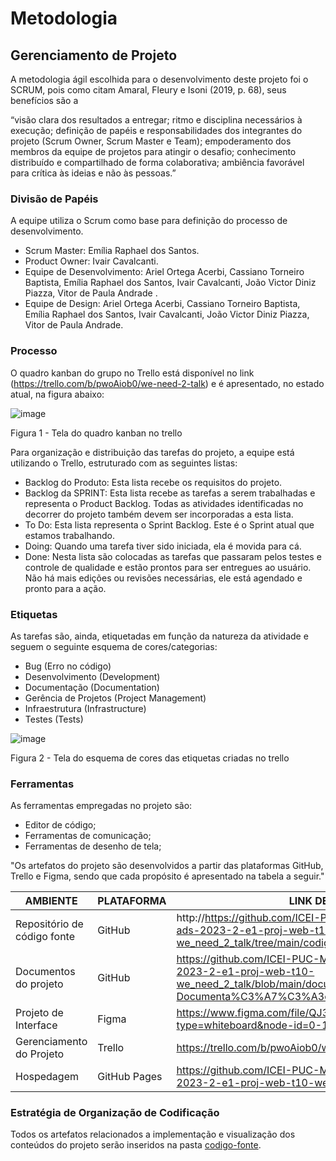 
# Metodologia


## Gerenciamento de Projeto
A metodologia ágil escolhida para o desenvolvimento deste projeto foi o SCRUM, pois como citam Amaral, Fleury e Isoni (2019, p. 68), seus benefícios são a

“visão clara dos resultados a entregar; ritmo e disciplina necessários à execução; definição de papéis e responsabilidades dos integrantes do projeto (Scrum Owner, Scrum Master e Team); empoderamento dos membros da equipe de projetos para atingir o desafio; conhecimento distribuído e compartilhado de forma colaborativa; ambiência favorável para crítica às ideias e não às pessoas.”

### Divisão de Papéis

A equipe utiliza o Scrum como base para definição do processo de desenvolvimento.

- Scrum Master: Emília Raphael dos Santos.
- Product Owner: Ivair Cavalcanti.
- Equipe de Desenvolvimento: Ariel Ortega Acerbi, Cassiano Torneiro Baptista, Emília Raphael dos Santos, Ivair Cavalcanti, João Victor Diniz Piazza, Vitor de Paula Andrade .
- Equipe de Design: Ariel Ortega Acerbi, Cassiano Torneiro Baptista, Emília Raphael dos Santos, Ivair Cavalcanti, João Victor Diniz Piazza, Vitor de Paula Andrade.

### Processo

O quadro kanban do grupo no Trello está disponível no link (https://trello.com/b/pwoAiob0/we-need-2-talk) e é apresentado, no estado atual, na figura abaixo:

![image](https://github.com/ICEI-PUC-Minas-PMV-ADS/pmv-ads-2023-2-e1-proj-web-t10-we_need_2_talk/assets/144388125/26e7a1c9-780a-446e-b758-8b806b5c17a5)

<figcaption>Figura 1 - Tela do quadro kanban no trello</figcaption>


Para organização e distribuição das tarefas do projeto, a equipe está utilizando o Trello, estruturado com as seguintes listas:

- Backlog do Produto: Esta lista recebe os requisitos do projeto.
- Backlog da SPRINT: Esta lista recebe as tarefas a serem trabalhadas e representa o Product Backlog. Todas as atividades identificadas no decorrer do projeto também devem ser incorporadas a esta lista.
- To Do: Esta lista representa o Sprint Backlog. Este é o Sprint atual que estamos trabalhando. 
- Doing: Quando uma tarefa tiver sido iniciada, ela é movida para cá. 
- Done: Nesta lista são colocadas as tarefas que passaram pelos testes e controle de qualidade e estão prontos para ser entregues ao usuário. Não há mais edições ou revisões necessárias, ele está agendado e pronto para a ação.

### Etiquetas
<p>As tarefas são, ainda, etiquetadas em função da natureza da atividade e seguem o seguinte esquema de cores/categorias:</p>

<ul>
  <li>Bug (Erro no código)</li>
  <li>Desenvolvimento (Development)</li>
  <li>Documentação (Documentation)</li>
  <li>Gerência de Projetos (Project Management)</li>
  <li>Infraestrutura (Infrastructure)</li>
  <li>Testes (Tests)</li>
</ul>

![image](https://github.com/ICEI-PUC-Minas-PMV-ADS/pmv-ads-2023-2-e1-proj-web-t10-we_need_2_talk/assets/144388125/cae60cf8-abc9-40ba-ad01-65e939b829ad)

<figcaption>Figura 2 - Tela do esquema de cores das etiquetas criadas no trello</figcaption>

### Ferramentas

As ferramentas empregadas no projeto são:

- Editor de código;
- Ferramentas de comunicação;
- Ferramentas de desenho de tela;

"Os artefatos do projeto são desenvolvidos a partir das plataformas GitHub, Trello e Figma, sendo que cada propósito é apresentado na tabela a seguir."

| AMBIENTE                            | PLATAFORMA                         | LINK DE ACESSO                         |
|-------------------------------------|------------------------------------|----------------------------------------|
| Repositório de código fonte         | GitHub                             | http://https://github.com/ICEI-PUC-Minas-PMV-ADS/pmv-ads-2023-2-e1-proj-web-t10-we_need_2_talk/tree/main/codigo-fonte     |
| Documentos do projeto               | GitHub                             | https://github.com/ICEI-PUC-Minas-PMV-ADS/pmv-ads-2023-2-e1-proj-web-t10-we_need_2_talk/blob/main/documentos/01-Documenta%C3%A7%C3%A3o%20de%20Contexto.md|
| Projeto de Interface                | Figma                              | [https://www.figma.com/file/QJ32ymilfwIwHKnBZmqiy4/Untitled?type=whiteboard&node-id=0-1&t=I0GmEORCAGsvCp13-0 ](https://www.figma.com/file/0lqrZJcsPZ8SygiF0iERTC/We-Need-2-talk?type=design&node-id=0-1&mode=design&t=HOjh5EF26GJTepWk-0)                        |
| Gerenciamento do Projeto            | Trello                    | https://trello.com/b/pwoAiob0/we-need-2-talk                            |
| Hospedagem                          | GitHub Pages                       | https://github.com/ICEI-PUC-Minas-PMV-ADS/pmv-ads-2023-2-e1-proj-web-t10-we_need_2_talk                            |


### Estratégia de Organização de Codificação 

Todos os artefatos relacionados a implementação e visualização dos conteúdos do projeto serão inseridos na pasta [codigo-fonte](http://https://github.com/ICEI-PUC-Minas-PMV-ADS/WebApplicationProject-Template-v2/tree/main/codigo-fonte). 
